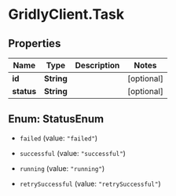 # GridlyClient.Task

## Properties

Name | Type | Description | Notes
------------ | ------------- | ------------- | -------------
**id** | **String** |  | [optional] 
**status** | **String** |  | [optional] 



## Enum: StatusEnum


* `failed` (value: `"failed"`)

* `successful` (value: `"successful"`)

* `running` (value: `"running"`)

* `retrySuccessful` (value: `"retrySuccessful"`)




